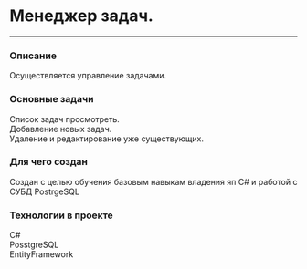 # Менеджер задач.
---
### Описание
Осуществляется управление задачами. 

### Основные задачи
Список задач просмотреть. <br>
Добавление новых задач. <br>
Удаление и редактирование уже существующих.<br>

### Для чего создан
Создан с целью обучения базовым навыкам владения яп C# и работой с СУБД PostrgeSQL


### Технологии в проекте
C# <br> 
PosstgreSQL <br>
EntityFramework <br>
